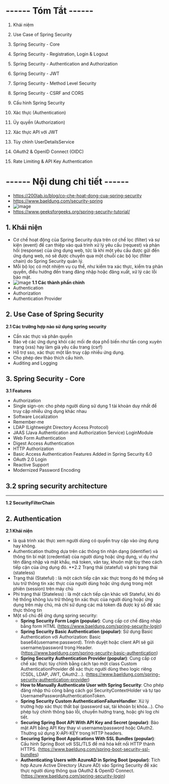 # **------ Tóm Tắt ------**
1. Khái niệm
2. Use Case of Spring Security
3. Spring Security - Core
4. Spring Security - Registration, Login & Logout
5. Spring Security - Authentication and Authorization
6. Spring Security - JWT
7. Spring Security - Method Level Security
8. Spring Security - CSRF and CORS



10. Cấu hình Spring Security
11. Xác thực (Authentication)
12. Ủy quyền (Authorization)
13. Xác thực API với JWT
14. Tùy chỉnh UserDetailsService
15. OAuth2 & OpenID Connect (OIDC)
16. Rate Limiting & API Key Authentication

# **------ Nội dung chi tiết ------**
- https://200lab.io/blog/co-che-hoat-dong-cua-spring-security
- https://www.baeldung.com/security-spring
- ![image](https://github.com/user-attachments/assets/0c6f6e88-5a31-44e1-b7b5-e0aa9b8c7bb6)
- https://www.geeksforgeeks.org/spring-security-tutorial/

## 1. Khái niện
- Cơ chế hoạt động của Spring Security dựa trên cơ chế lọc (filter) và sự kiện (event) để can thiệp vào quá trình xử lý yêu cầu (request) và phản hồi (response) của ứng dụng web, tức là khi một yêu cầu được gửi đến ứng dụng web, nó sẽ được chuyển qua một chuỗi các bộ lọc (filter chain) do Spring Security quản lý.
- Mỗi bộ lọc có một nhiệm vụ cụ thể, như kiểm tra xác thực, kiểm tra phân quyền, điều hướng đến trang đăng nhập hoặc đăng xuất, xử lý các lỗi bảo mật.
- ![image](https://github.com/user-attachments/assets/eee398df-0241-4898-9073-971d26cab000)
**1.1 Các thành phần chính**
- Authentication
- Authorization
- Authentication Provider

## 2. Use Case of Spring Security
**2.1 Các trường hợp nào sử dụng spring security**
- Cần xác thực và phân quyền
- Bảo vệ các ứng dụng khỏi các mối đe dọa phổ biến như tấn cong xuyên trang (xss) hay làm giả yêu cầu trang (csrf)
- Hỗ trợ sso, xác thực một lần truy cập nhiều ứng dụng.
- Cho phép dev thảo thích cấu hình.
- Auditing and Logging

## 3.  Spring Security - Core

**3.1 Features**
- Authorization
- Single sign-on: cho phép người dùng sử dụng 1 tài khoản duy nhất để truy cập nhiều ứng dụng khác nhau
- Software Localization
- Remember-me
- LDAP (Lightweight Directory Access Protocol)
- JAAS (Java Authentication and Authorization Service) LoginModule
- Web Form Authentication
- Digest Access Authentication
- HTTP Authorization
- Basic Access Authentication
Features Added in Spring Security 6.0
- OAuth 2.0 Login
- Reactive Support
- Modernized Password Encoding

**3.2 spring security architecture**
- 








-----------------------------------------------------------------------------------------------------------------------------------------------------------
**1.2 SecurityFilterChain**



## 2. Authentication
**2.1 Khái niện**
- là quá trình xác thực xem người dùng có quyền truy cập vào ứng dụng hay không.
- Authentication thường dựa trên các thông tin nhận dạng (identifier) và thông tin bí mật (credential) của người dùng hoặc ứng dụng, ví dụ như tên đăng nhập và mật khẩu, mã token, vân tay, khuôn mặt tùy theo cách tiếp cận của ứng dụng đó.
**2.2 Trạng thái (stateful) và phi trạng thái (stateless)
- Trạng thái (Stateful) :  là một cách tiếp cận xác thực trong đó hệ thống sẽ lưu trữ thông tin xác thực của người dùng hoặc ứng dụng trong một phiên (session) trên máy chủ
- Phi trạng thái (Stateless) : là một cách tiếp cận khác với Stateful, khi đó hệ thống không lưu trữ thông tin xác thực của người dùng hoặc ứng dụng trên máy chủ, mà chỉ sử dụng các mã token đã được ký số để xác thực thông tin
- Một số chủ đề ứng dụng spring security:
   + **Spring Security Form Login (popular)**: Cung cấp cơ chế đăng nhập bằng form HTML (https://www.baeldung.com/spring-security-login)
   + **Spring Security Basic Authentication (popular)**: Sử dụng Basic Authentication với Authorization: Basic base64(username:password). Trình duyệt hoặc client API sẽ gửi username/password trong Header. (https://www.baeldung.com/spring-security-basic-authentication)
   + **Spring Security Authentication Provider (popular)**: Cung cấp cơ chế xác thực tùy chỉnh bằng cách tạo một class Custom AuthenticationProvider để xác thực người dùng theo logic riêng (CSDL, LDAP, JWT, OAuth2...). (https://www.baeldung.com/spring-security-authentication-provider)
   + **How to Manually Authenticate User with Spring Security**: Cho phép đăng nhập thủ công bằng cách gọi SecurityContextHolder và tự tạo UsernamePasswordAuthenticationToken.
   + **Spring Security Custom AuthenticationFailureHandler**: Xử lý trường hợp xác thực thất bại (password sai, tài khoản bị khóa...). Cho phép tuỳ chỉnh thông báo lỗi, chuyển hướng trang, hoặc ghi log chi tiết.
   + **Securing Spring Boot API With API Key and Secret (popular)**: Bảo mật API bằng API Key thay vì username/password hoặc OAuth2. Thường sử dụng X-API-KEY trong HTTP headers.
   + **Securing Spring Boot Applications With SSL Bundles (popular)**: Cấu hình Spring Boot với SSL/TLS để mã hóa kết nối HTTP thành HTTPS. (https://www.baeldung.com/spring-boot-security-ssl-bundles)
   + **Authenticating Users with AzureAD in Spring Boot (popular)**: Tích hợp Azure Active Directory (Azure AD) vào Spring Security để xác thực người dùng thông qua OAuth2 & OpenID Connect. (https://www.baeldung.com/spring-security-login)
  
